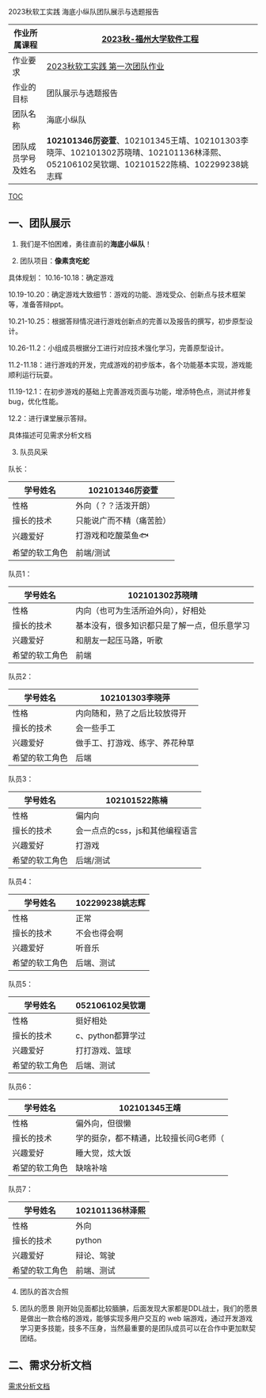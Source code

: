 2023秋软工实践 海底小纵队团队展示与选题报告

|作业所属课程|[2023秋-福州大学软件工程](https://bbs.csdn.net/forums/fzusdn-0831?typeId=4994744)|
|-- |-- |
|作业要求|[2023秋软工实践 第一次团队作业](https://bbs.csdn.net/topics/617415086)|
|作业的目标|团队展示与选题报告 |
|团队名称|海底小纵队|
|团队成员学号及姓名|**102101346厉姿萱**、102101345王靖、102101303李晓萍、102101302苏晓晴、102101136林泽熙、052106102吴钦堋、102101522陈楠、102299238姚志辉|


[TOC](目录)
## 一、团队展示
1. 我们是不怕困难，勇往直前的**海底小纵队**！

2.  团队项目：**像素贪吃蛇**

 具体规划：
10.16-10.18：确定游戏

10.19-10.20：确定游戏大致细节：游戏的功能、游戏受众、创新点与技术框架等，准备答辩ppt。

10.21-10.25：根据答辩情况进行游戏创新点的完善以及报告的撰写，初步原型设计。

10.26-11.2：小组成员根据分工进行对应技术强化学习，完善原型设计。

11.2-11.18：进行游戏的开发，完成游戏的初步版本，各个功能基本实现，游戏能顺利运行玩耍。

11.19-12.1：在初步游戏的基础上完善游戏页面与功能，增添特色点，测试并修复bug，优化性能。

12.2：进行课堂展示答辩。
  
具体描述可见需求分析文档

3. 队员风采

队长：

|学号姓名|102101346厉姿萱|
|-- |-- |
|性格|外向（？？活泼开朗）|
|擅长的技术|只能说广而不精（痛苦脸）|
|兴趣爱好|打游戏和吃酸菜鱼🐟|
|希望的软工角色| 前端/测试 |

队员1：

|学号姓名|102101302苏晓晴|
|-- |-- |
|性格|内向（也可为生活所迫外向），好相处|
|擅长的技术|基本没有，很多知识都只是了解一点，但乐意学习|
|兴趣爱好|和朋友一起压马路，听歌|
|希望的软工角色| 前端 |

队员2：

|学号姓名|102101303李晓萍|
|-- |-- |
|性格|内向随和，熟了之后比较放得开|
|擅长的技术|会一些手工|
|兴趣爱好|做手工、打游戏、练字、养花种草|
|希望的软工角色| 后端 |

队员3：

|学号姓名|102101522陈楠|
|-- |-- |
|性格|偏内向|
|擅长的技术|会一点点的css，js和其他编程语言|
|兴趣爱好|打游戏|
|希望的软工角色| 后端/测试 |

队员4：

|学号姓名|102299238姚志辉|
|-- |--|
|性格|正常|
|擅长的技术|不会也得会啊|
|兴趣爱好|听音乐|
|希望的软工角色| 后端、测试 |

队员5：

|学号姓名|052106102吴钦堋|
|-- |--|
|性格|挺好相处|
|擅长的技术|c、python都算学过|
|兴趣爱好|打打游戏、篮球|
|希望的软工角色| 后端、测试 |

队员6：

|学号姓名|102101345王靖|
|-- |--|
|性格|偏外向，但很懒|
|擅长的技术|学的挺杂，都不精通，比较擅长问G老师（|
|兴趣爱好|睡大觉，炫大饭|
|希望的软工角色| 缺啥补啥 |

队员7：

|学号姓名|102101136林泽熙|
|-- |-- |
|性格|外向|
|擅长的技术|python|
|兴趣爱好|辩论、驾驶|
|希望的软工角色| 前端、测试 |

4. 团队的首次合照



5. 团队的愿景
刚开始见面都比较腼腆，后面发现大家都是DDL战士，我们的愿景是做出一款合格的游戏，能够实现多用户交互的 web 端游戏，通过开发游戏学习更多技能，技多不压身，当然最重要的是团队成员可以在合作中更加默契团结。

## 二、需求分析文档
[需求分析文档](https://docs.qq.com/doc/DYXFuSnNNcHpXQVZL?groupUin=VZZ8ROjhHUyos6NHgv1Vjg%253D%253D&_t=1698160166037)


